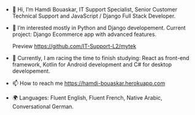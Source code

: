 - 👋 Hi, I’m Hamdi Bouaskar, IT Support Specialist, Senior Customer Technical Support and JavaScript / Django Full Stack Developer.
- 👀 I’m interested mostly in Python and Django developement. Current project: Django Ecommerce app with advanced features.

  Preview  https://github.com/IT-Support-L2/mytek
 
- 🚀 Currently, I am racing the time to finish studying: React as front-end framework, Kotlin for Android development and C# for desktop developement. 
- 📫 How to reach me https://hamdi-bouaskar.herokuapp.com
- 🌍 Languages: Fluent English, Fluent French, Native Arabic, Conversational German.
<!---
IT-Support-L2/IT-Support-L2 is a ✨ special ✨ repository because its `README.md` (this file) appears on your GitHub profile.
You can click the Preview link to take a look at your changes.
--->
